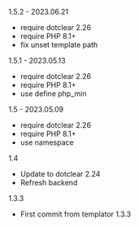 1.5.2 - 2023.06.21
- require dotclear 2.26
- require PHP 8.1+
- fix unset template path

1.5.1 - 2023.05.13
- require dotclear 2.26
- require PHP 8.1+
- use define php_min

1.5 - 2023.05.09
- require dotclear 2.26
- require PHP 8.1+
- use namespace

1.4
- Update to dotclear 2.24
- Refresh backend

1.3.3
- First commit from templator 1.3.3